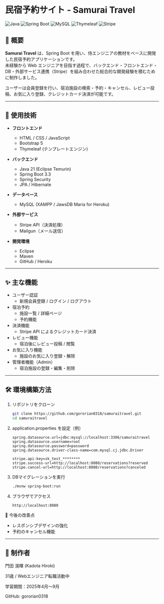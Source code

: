 # 民宿予約サイト - Samurai Travel

![Java](https://img.shields.io/badge/Java-21-orange)
![Spring Boot](https://img.shields.io/badge/SpringBoot-3.3-green)
![MySQL](https://img.shields.io/badge/MySQL-8.0-blue)
![Thymeleaf](https://img.shields.io/badge/Thymeleaf-template-lightgreen)
![Stripe](https://img.shields.io/badge/Stripe-Payment-purple)

## 📖 概要
**Samurai Travel** は、Spring Boot を用い、侍エンジニアの教材をベースに開発した民宿予約アプリケーションです。  
未経験から Web エンジニアを目指す過程で、バックエンド・フロントエンド・DB・外部サービス連携（Stripe）を組み合わせた総合的な開発経験を積むために制作しました。

ユーザーは会員登録を行い、宿泊施設の検索・予約・キャンセル、レビュー投稿、お気に入り登録、クレジットカード決済が可能です。

---

## 🚀 使用技術
- **フロントエンド**
  - HTML / CSS / JavaScript
  - Bootstrap 5
  - Thymeleaf (テンプレートエンジン)

- **バックエンド**
  - Java 21 (Eclipse Temurin)
  - Spring Boot 3.3
  - Spring Security
  - JPA / Hibernate

- **データベース**
  - MySQL (XAMPP / JawsDB Maria for Heroku)

- **外部サービス**
  - Stripe API（決済処理）
  - Mailgun（メール送信）

- **開発環境**
  - Eclipse
  - Maven
  - GitHub / Heroku

---

## ✨ 主な機能
- ユーザー認証
  - 新規会員登録 / ログイン / ログアウト
- 宿泊予約
  - 施設一覧 / 詳細ページ
  - 予約機能
- 決済機能
  - Stripe API によるクレジットカード決済
- レビュー機能
  - 宿泊後にレビュー投稿 / 閲覧
- お気に入り機能
  - 施設のお気に入り登録・解除
- 管理者機能（Admin）
  - 宿泊施設の登録・編集・削除

---

## 🛠️ 環境構築方法
1. リポジトリをクローン
   ```bash
   git clone https://github.com/gororian0318/samuraitravel.git
   cd samuraitravel
   
2. application.properties を設定（例）
   ```properties
   spring.datasource.url=jdbc:mysql://localhost:3306/samuraitravel
   spring.datasource.username=root
   spring.datasource.password=password
   spring.datasource.driver-class-name=com.mysql.cj.jdbc.Driver

   stripe.api-key=sk_test_********
   stripe.success-url=http://localhost:8080/reservations?reserved
   stripe.cancel-url=http://localhost:8080/reservations?canceled

3. DBマイグレーションを実行
   ```bash
   ./mvnw spring-boot:run

4. ブラウザでアクセス
   ```arduino
   http://localhost:8080

🎯 今後の改善点
- レスポンシブデザインの強化
- 予約のキャンセル機能

---

## 👤 制作者
門田 滉暉 (Kadota Hiroki)

31歳 / Webエンジニア転職活動中

学習期間：2025年4月〜9月

GitHub: gororian0318

